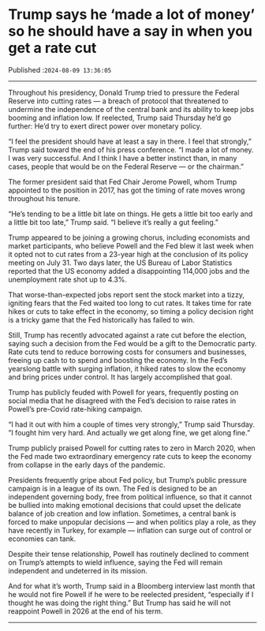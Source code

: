 # Trump says he ‘made a lot of money’ so he should have a say in when you get a rate cut

Published :`2024-08-09 13:36:05`

---

Throughout his presidency, Donald Trump tried to pressure the Federal Reserve into cutting rates — a breach of protocol that threatened to undermine the independence of the central bank and its ability to keep jobs booming and inflation low. If reelected, Trump said Thursday he’d go further: He’d try to exert direct power over monetary policy.

“I feel the president should have at least a say in there. I feel that strongly,” Trump said toward the end of his press conference. “I made a lot of money. I was very successful. And I think I have a better instinct than, in many cases, people that would be on the Federal Reserve — or the chairman.”

The former president said that Fed Chair Jerome Powell, whom Trump appointed to the position in 2017, has got the timing of rate moves wrong throughout his tenure.

“He’s tending to be a little bit late on things. He gets a little bit too early and a little bit too late,” Trump said. “I believe it’s really a gut feeling.”

Trump appeared to be joining a growing chorus, including economists and market participants, who believe Powell and the Fed blew it last week when it opted not to cut rates from a 23-year high at the conclusion of its policy meeting on July 31. Two days later, the US Bureau of Labor Statistics reported that the US economy added a disappointing 114,000 jobs and the unemployment rate shot up to 4.3%.

That worse-than-expected jobs report sent the stock market into a tizzy, igniting fears that the Fed waited too long to cut rates. It takes time for rate hikes or cuts to take effect in the economy, so timing a policy decision right is a tricky game that the Fed historically has failed to win.

Still, Trump has recently advocated against a rate cut before the election, saying such a decision from the Fed would be a gift to the Democratic party. Rate cuts tend to reduce borrowing costs for consumers and businesses, freeing up cash to to spend and boosting the economy. In the Fed’s yearslong battle with surging inflation, it hiked rates to slow the economy and bring prices under control. It has largely accomplished that goal.

Trump has publicly feuded with Powell for years, frequently posting on social media that he disagreed with the Fed’s decision to raise rates in Powell’s pre-Covid rate-hiking campaign.

“I had it out with him a couple of times very strongly,” Trump said Thursday. ”I fought him very hard. And actually we get along fine, we get along fine.”

Trump publicly praised Powell for cutting rates to zero in March 2020, when the Fed made two extraordinary emergency rate cuts to keep the economy from collapse in the early days of the pandemic.

Presidents frequently gripe about Fed policy, but Trump’s public pressure campaign is in a league of its own. The Fed is designed to be an independent governing body, free from political influence, so that it cannot be bullied into making emotional decisions that could upset the delicate balance of job creation and low inflation. Sometimes, a central bank is forced to make unpopular decisions — and when politics play a role, as they have recently in Turkey, for example — inflation can surge out of control or economies can tank.

Despite their tense relationship, Powell has routinely declined to comment on Trump’s attempts to wield influence, saying the Fed will remain independent and undeterred in its mission.

And for what it’s worth, Trump said in a Bloomberg interview last month that he would not fire Powell if he were to be reelected president, “especially if I thought he was doing the right thing.” But Trump has said he will not reappoint Powell in 2026 at the end of his term.

---

